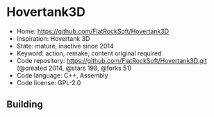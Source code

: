 # Hovertank3D

- Home: https://github.com/FlatRockSoft/Hovertank3D
- Inspiration: Hovertank 3D
- State: mature, inactive since 2014
- Keyword: action, remake, content original required
- Code repository: https://github.com/FlatRockSoft/Hovertank3D.git (@created 2014, @stars 198, @forks 51)
- Code language: C++, Assembly
- Code license: GPL-2.0

## Building
